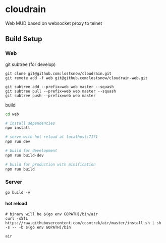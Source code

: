 # cloudrain

Web MUD based on websocket proxy to telnet

## Build Setup

### Web

git subtree (for develop)

```
git clone git@github.com:lostsnow/cloudrain.git
git remote add -f web git@github.com:lostsnow/cloudrain-web.git

git subtree add --prefix=web web master --squash
git subtree pull --prefix=web web master --squash
git subtree push --prefix=web web master
```

build

``` bash
cd web

# install dependencies
npm install

# serve with hot reload at localhost:7171
npm run dev

# build for development
npm run build-dev

# build for production with minification
npm run build
```

### Server

```
go build -v
```

#### hot reload

```
# binary will be $(go env GOPATH)/bin/air
curl -sSfL https://raw.githubusercontent.com/cosmtrek/air/master/install.sh | sh -s -- -b $(go env GOPATH)/bin

air
```
